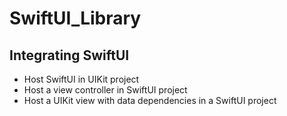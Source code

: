 # SwiftUI_Library

## Integrating SwiftUI
- Host SwiftUI in UIKit project
- Host a view controller in SwiftUI project
- Host a UIKit view with data dependencies in a SwiftUI project
